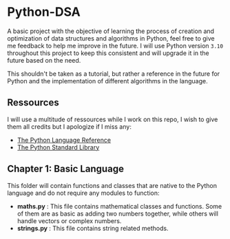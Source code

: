 # Python-DSA
A basic project with the objective of learning the process of creation and optimization of data structures and algorithms in Python, feel free to give me feedback to help me improve in the future. I will use Python version `3.10` throughout this project to keep this consistent and will upgrade it in the future based on the need.

This shouldn't be taken as a tutorial, but rather a reference in the future for Python and the implementation of different algorithms in the language.

## Ressources

I will use a multitude of ressources while I work on this repo, I wish to give them all credits but I apologize if I miss any:
- [The Python Language Reference](https://docs.python.org/3/reference/index.html)
- [The Python Standard Library](https://docs.python.org/3/library/index.html)

## Chapter 1: Basic Language

This folder will contain functions and classes that are native to the Python language and do not require any modules to function:
- **maths.py** : This file contains mathematical classes and functions. Some of them are as basic as adding two numbers together, while others will handle vectors or complex numbers.
- **strings.py** : This file contains string related methods.